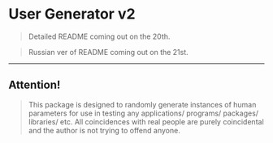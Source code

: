 # User Generator v2

> Detailed README coming out on the 20th.

> Russian ver of README coming out on the 21st.

---
## Attention! 

> This package is designed to randomly generate instances of human parameters for use in testing any applications/ programs/ packages/ libraries/ etc. All coincidences with real people are purely coincidental and the author is not trying to offend anyone.
